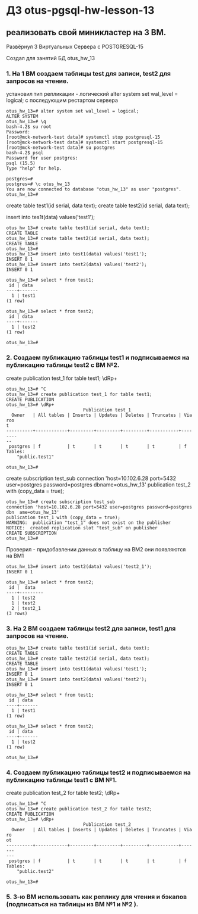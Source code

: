# ДЗ otus-pgsql-hw-lesson-13

## реализовать свой миникластер на 3 ВМ.

Развёрнул 3 Виртуальных Сервера с POSTGRESQL-15

Создал для занятий БД otus_hw_13

### 1. На 1 ВМ создаем таблицы test для записи, test2 для запросов на чтение.

установил тип репликации - логический
alter system set wal_level = logical;
с последующим рестартом сервера

    otus_hw_13=# alter system set wal_level = logical;
    ALTER SYSTEM
    otus_hw_13=# \q
    bash-4.2$ su root
    Password:
    [root@mck-network-test data]# systemctl stop postgresql-15
    [root@mck-network-test data]# systemctl start postgresql-15
    [root@mck-network-test data]# su postgres
    bash-4.2$ psql
    Password for user postgres:
    psql (15.5)
    Type "help" for help.
    
    postgres=#
    postgres=# \c otus_hw_13
    You are now connected to database "otus_hw_13" as user "postgres".
    otus_hw_13=#


create table test1(id serial, data text);
create table test2(id serial, data text);

insert into tes1t(data) values('test1');


    otus_hw_13=# create table test1(id serial, data text);
    CREATE TABLE
    otus_hw_13=# create table test2(id serial, data text);
    CREATE TABLE
    otus_hw_13=#
    otus_hw_13=# insert into test1(data) values('test1');
    INSERT 0 1
    otus_hw_13=# insert into test2(data) values('test2');
    INSERT 0 1
    
    otus_hw_13=# select * from test1;
     id | data
    ----+-------
      1 | test1
    (1 row)
    
    otus_hw_13=# select * from test2;
     id | data
    ----+-------
      1 | test2
    (1 row)
    
    otus_hw_13=#


### 2. Создаем публикацию таблицы test1 и подписываемся на публикацию таблицы test2 с ВМ №2.

create publication test_1 for table test1;
\dRp+

    otus_hw_13=# ^C
    otus_hw_13=# create publication test_1 for table test1;
    CREATE PUBLICATION
    otus_hw_13=# \dRp+
                                 Publication test_1
      Owner   | All tables | Inserts | Updates | Deletes | Truncates | Via roo
    t
    ----------+------------+---------+---------+---------+-----------+--------
    --
     postgres | f          | t       | t       | t       | t         | f
    Tables:
        "public.test1"
    
    otus_hw_13=#

create subscription test_sub
connection 'host=10.102.6.28 port=5432 user=postgres password=postgres dbname=otus_hw_13'
publication test_2 with (copy_data = true);

    otus_hw_13=# create subscription test_sub
    connection 'host=10.102.6.28 port=5432 user=postgres password=postgres dbn  ame=otus_hw_13'
    publication test_1 with (copy_data = true);
    WARNING:  publication "test_1" does not exist on the publisher
    NOTICE:  created replication slot "test_sub" on publisher
    CREATE SUBSCRIPTION
    otus_hw_13=#

Проверил - придобавлении данных в таблицу на ВМ2 они появляются на ВМ1

    otus_hw_13=# insert into test2(data) values('test2_1');
    INSERT 0 1
    
    otus_hw_13=# select * from test2;
     id |  data
    ----+---------
      1 | test2
      1 | test2
      2 | test2_1
    (3 rows)


### 3. На 2 ВМ создаем таблицы test2 для записи, test1 для запросов на чтение.

    otus_hw_13=# create table test1(id serial, data text);
    CREATE TABLE
    otus_hw_13=# create table test2(id serial, data text);
    CREATE TABLE
    otus_hw_13=# insert into test1(data) values('test1');
    INSERT 0 1
    otus_hw_13=# insert into test2(data) values('test2');
    INSERT 0 1
    
    otus_hw_13=# select * from test1;
     id | data
    ----+-------
      1 | test1
    (1 row)
    
    otus_hw_13=# select * from test2;
     id | data
    ----+-------
      1 | test2
    (1 row)
    
    otus_hw_13=#
    



### 4. Создаем публикацию таблицы test2 и подписываемся на публикацию таблицы test1 с ВМ №1.

create publication test_2 for table test2;
\dRp+

    otus_hw_13=# ^C
    otus_hw_13=# create publication test_2 for table test2;
    CREATE PUBLICATION
    otus_hw_13=# \dRp+
                                 Publication test_2
      Owner   | All tables | Inserts | Updates | Deletes | Truncates | Via ro
    ot
    ----------+------------+---------+---------+---------+-----------+-------
    ---
     postgres | f          | t       | t       | t       | t         | f
    Tables:
        "public.test2"
    
    otus_hw_13=#



### 5. 3-ю ВМ использовать как реплику для чтения и бэкапов (подписаться на таблицы из ВМ №1 и №2 ).
